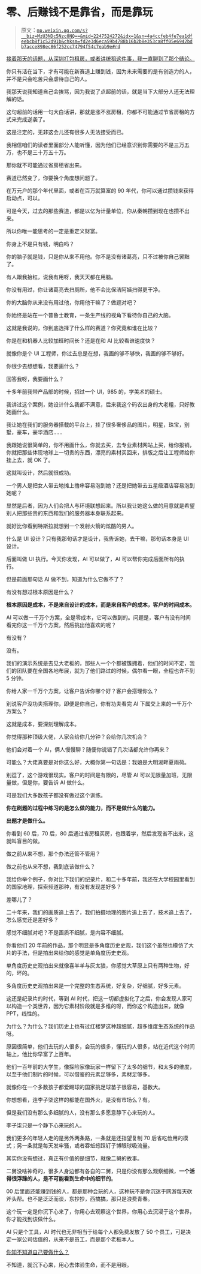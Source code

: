 # 零、后赚钱不是靠省，而是靠玩

> 原文：[`mp.weixin.qq.com/s?__biz=MzU3NDc5Nzc0NQ==&mid=2247524272&idx=1&sn=4a4ccfeb4fe7ea1dfeebcb8f1c52d91b&chksm=fd2e3d6eca59b4788b16b2b8e353ca8ff05e6942bdb7acce898ec86f252cc74794f54c7eab9e#rd`](http://mp.weixin.qq.com/s?__biz=MzU3NDc5Nzc0NQ==&mid=2247524272&idx=1&sn=4a4ccfeb4fe7ea1dfeebcb8f1c52d91b&chksm=fd2e3d6eca59b4788b16b2b8e353ca8ff05e6942bdb7acce898ec86f252cc74794f54c7eab9e#rd)

[接着那天的话题，从深圳打包租房，或者讲统租这件事，我一直聊到了那个结论。](http://mp.weixin.qq.com/s?__biz=MzU0MjYwNDU2Mw==&mid=2247511290&idx=1&sn=1415e1238d17753d730933c48a1de429&chksm=fb1ac086cc6d4990191a4776bd50daa37173ea5f385c3342f244b730cecaeaae0ac4f5f4cfb5&scene=21#wechat_redirect) 

你只有活在当下，才有可能在新赛道上赚到钱，因为未来需要的是有创造力的人，并不是只会吃苦只会虐待自己的人。

我那天说我知道自己会挨骂，因为我说了点超前的话，就是当下大部分人还无法理解的话。 

这句超前的话用一句大白话讲，那就是涨不涨房租，你都不可能通过节省房租的方式来完成逆袭了。 

这是注定的，无非这会儿还有很多人无法接受而已。 

我相信咱们的读者里面部分人能听懂，因为他们已经意识到你需要的不是三万五万，也不是三十万五十万。 

那你就不可能通过省房租省出来。 

赛道已然变了，你要换个角度想问题了。 

在万元户的那个年代里面，或者在百万就算富的 90 年代，你可以通过攒钱来获得启动点，可以。 

可是今天，过去的那些赛道，都是以亿为计量单位，你从秦朝攒到现在也攒不出来。 

所以你唯一能思考的一定是重定义财富。 

你身上不是只有钱，明白吗？ 

你的脑子就是钱，只是你从来不用他。你不是没有诸葛亮，只不过被你自己罢黜了。

有人跟我抬杠，说我有用呀，我天天都在用脑。

你没有用过，你让诸葛亮去扫厕所，他不会比保洁阿姨扫得更干净。

你的大脑你从来没有用过他，你用他干嘛了？做题对吧？

你始终是站在一个普鲁士教育，一条生产线的视角下看待你自己的大脑。 

这就是我说的，你到底选择了什么样的赛道？你究竟和谁在比较？ 

你是在和机器人比较加班时间长？还是在和 AI 比较看谁速度快？

就像你是个 UI 工程师，你过去总是在想，我画的够不够快，我画的够不够好。 

你很少去想想看，我要画什么？

回答我呀，我要画什么？ 

十多年前我带产品部的时候，招过一个 UI，985 的，学美术的硕士。 

我讲过这个案例，她设计什么我都不满意，后来我这个码农出身的大老粗，只好教她画什么。 

我让她在我们的服务器搭载的平台上，挂了很多奢侈品的图片，明星，珠宝，别墅，豪车，豪华酒店...... 

我跟她说很简单的，你不用画什么，你就去买，去专业素材网站上买，给你报销，你就把那些体现地球上一切贵的东西，漂亮的素材买回来，排版之后让工程师给你挂上去，就 OK 了。 

这就叫设计，然后就很成功。

一个男人是把女人带去地摊上撸串容易泡到她？还是把她带去五星级酒店容易泡到她呢？ 

显然是后者，因为人们会把人与环境联想起来。所以我让她这么做的用意就是希望别人把那些贵的东西和我们的服务器本身联系起来。

就好比你看到特斯拉就想到一个发射火箭的炫酷的男人。 

什么是 UI 设计？只有我那句话才是设计，我告诉她，去干嘛，那句话本身是 UI 设计。 

后面叫做 UI 执行。今天你发现，AI 可以做了，AI 可以帮你完成后面所有的执行。

但是前面那句话 AI 做不到，知道为什么它做不了？

有没有想过根本原因是什么？ 

**根本原因是成本，不是来自设计的成本，而是来自客户的成本，客户的时间成本。**

AI 可以做一千万个方案，全是零成本，它可以做到的。问题是，客户有没有时间看完你这一千万个方案，然后挑出他喜欢的呢？ 

有没有？

没有。

我们的演示系统是去见大老板的，那些人一个个都被簇拥着，他们的时间不定，我们的团队要在全国各地布展，就为了他们路过的时候，偶尔看一眼，全程也许不到 5 分钟。 

你给人家一千万个方案，让客户告诉你哪个好？客户会搭理你么？ 

别说客户没功夫搭理你，即便是你自己，你有功夫看完 AI 下属交上来的一千万个方案么？ 

这就是成本，要深刻理解成本。 

你觉得那种顶级大佬，人家会给你几分钟？会给你几次机会？

他们会对着一个 AI，俩人慢慢聊？随便你说错了几次话都允许你再来？ 

可能么？大佬真要是对你这么好，大概你第一句话是：我娘是大明湖畔夏雨荷。

别逗了，这个游戏很现实。客户的时间是有限的，尽管 AI 可以无限量加班，无限量做，但是你，要告诉 AI 做什么。

可是我们大多数孩子都没有做过这个训练。

**你在刷题的过程中练习的是怎么做的能力，而不是做什么的能力。** 

**出题才是做什么。**

你看到 60 后，70 后，80 后通过省房租买房，也跟着学，然后发现省不出来，这就叫盲目的做。

做之前从来不想，那个办法还管不管用？

做之前也从来不想，我到底该做什么？ 

我给你举个例子，你对比下我们的纪录片，和二十多年前，我还在大学校园里看到的国家地理，探索频道那种，有没有发现差好多？ 

差哪儿了？ 

二十年来，我们的画质追上去了，我们拍摄地理的图片追上去了，技术追上去了，怎么感觉还是差好多？ 

感觉不细腻对吧？不是画质不细腻，是内容不细腻。

你看他们 20 年前的作品，那个明显是多角度历史史观，我们这个虽然也模仿了大片的手法，但是拍出来给你的感觉是单角度历史史观。

单角度历史史观拍出来就像喜羊羊与灰太狼，你感觉大草原上只有两种生物，好的，坏的。

多角度历史史观拍出来是一个完整的生态系统，好复杂，好细腻，好多元素。

这还是纪录片的时代，等到 AI 时代，把这一切都虚拟化了之后，你会发现人家可以构造一个类世界，因为它素材阶段就是多维的呀，而你这个构造出来，就像 PPT，线性的。

为什么？为什么？我们历史上也有过红楼梦这种超细腻，超多维度生态系统的作品呀。 

原因很简单，他们去玩的人很多，会玩的很多，懂玩的人很多，站在近代这个时间轴上，他比你早富了上百年。 

他们一百年前的大学生，像探险家像玩家一样留下了太多的细节，和太多的维度，以至于他们制片的时候，可以借鉴的元素足够多，素材足够多。 

就像你在一个多数孩子都爱踢球的国家挑足球苗子很容易，基数大。

你想想看，连李子柒这样的都能在国外火，是没有市场么？有。 

但是我们没有那么多细腻的人，没有那么多愿意静下心来玩的人。

李子柒只是一个静下心来玩的人。

我们更多的年轻人走的是另外两条路，一条就是还指望复制 70 后省吃俭用的模式；另一条就是每天发牢骚，或者吞蚯蚓踩钉子博眼球吸流量。 

其实你没有想过，真正有价值的是细节，就像二舅的故事。 

二舅没啥神奇的，很多人身边都有各自的二舅，只是你没有那么观察细微，**一个活得很浮躁的人，是不可能看到生命中的细节的**。 

00 后里面还能赚到钱的人，都是那种会玩的人，这种玩不是你沉迷于网游每天砍斧头帮。也不是泛泛而谈，东抄抄，西搞搞，那只是浪费青春。

这个玩一定是你沉下心来了，你用心去观察这个世界，你用心去沉浸于这个世界，你才能找到该做什么。 

AI 只是个工具，AI 时代也无非相当于给每个人都免费发放了 50 个员工，可是决定一家公司估值的，从来不是员工，而是那个老板本人。 

[你知不知道自己要做什么？](http://mp.weixin.qq.com/s?__biz=Mzg4MTg2MzU3Mg==&mid=2247484108&idx=1&sn=6355300b189f9ce7c16dd8aaf68c527e&chksm=cf5e3c37f829b521863070046a28c0487f12917edcdc9b294665051ba89d61d0c06520d10274&scene=21#wechat_redirect) 

不知道，就沉下心来，用心去体验生命，而不是用眼。